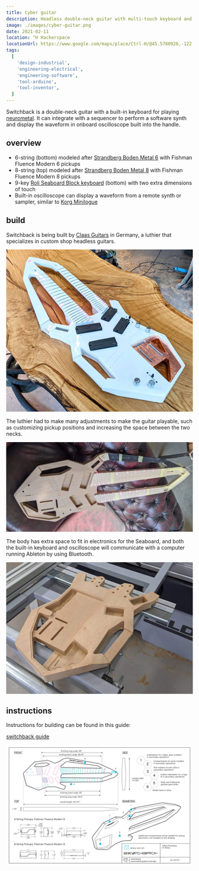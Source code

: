 ```yaml
---
title: Cyber guitar
description: Headless double-neck guitar with multi-touch keyboard and oscilloscope
image: ./images/cyber-guitar.png
date: 2021-02-11
location: ^H Hackerspace
locationUrl: https://www.google.com/maps/place/Ctrl-H/@45.5780926,-122.6819841,20.57z
tags:
  [
    'design-industrial',
    'engineering-electrical',
    'engineering-software',
    'tool-arduino',
    'tool-inventor',
  ]
---
```


Switchback is a double-neck guitar with a built-in keyboard for playing [neurometal](https://www.youtube.com/playlist?list=PL2ZwTvIdYJGJxl1kszP3a_z6O4DcHwvok). It can integrate with a sequencer to perform a software synth and display the waveform in onboard oscilloscope built into the handle.

## overview

- 6-string (bottom) modeled after [Strandberg Boden Metal 6](https://strandbergguitars.com/product/boden-metal-6-white-pearl/) with Fishman Fluence Modern 6 pickups
- 8-string (top) modeled after [Strandberg Boden Metal 8](https://www.sweetwater.com/store/detail/BDMT8BKP--strandberg-boden-metal-8-black-pearl) with Fishman Fluence Modern 8 pickups
- 9-key [Roli Seaboard Block keyboard](https://roli.com/products/seaboard) (bottom) with two extra dimensions of touch
- Built-in oscilloscope can display a waveform from a remote synth or sampler, similar to [Korg Minilogue](https://www.sweetwater.com/store/detail/MinilogueXD--korg-minilogue-xd-4-voice-analog-synthesizer)

## build

Switchback is being built by [Claas Guitars](https://claasguitars.com/) in Germany, a luthier that specializes in custom shop headless guitars.

![finished guitar](./images/finished.jpg)

The luthier had to make many adjustments to make the guitar playable, such as customizing pickup positions and increasing the space between the two necks.

![fret lighting](./images/frets.jpg)

The body has extra space to fit in electronics for the Seaboard, and both the built-in keyboard and oscilloscope will communicate with a computer running Ableton by using Bluetooth.

![machining body](./images/cnc.jpg)

## instructions

Instructions for building can be found in this guide:

[switchback guide](switchback-instructions.pdf)

![drawing](./images/switchback-drawing.png)
